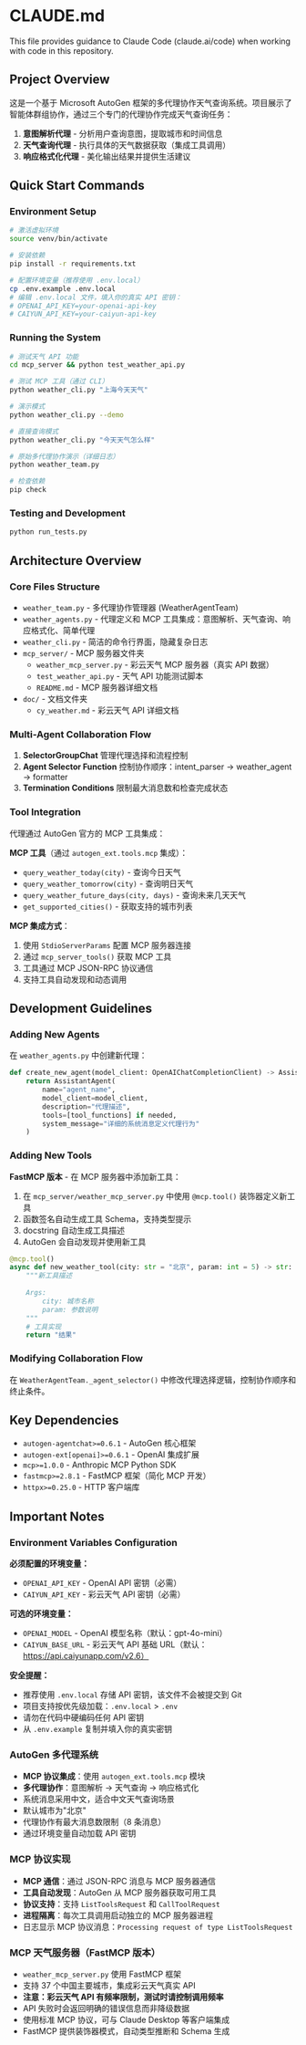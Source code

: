 # CLAUDE.md

This file provides guidance to Claude Code (claude.ai/code) when working with code in this repository.

## Project Overview

这是一个基于 Microsoft AutoGen 框架的多代理协作天气查询系统。项目展示了智能体群组协作，通过三个专门的代理协作完成天气查询任务：

1. **意图解析代理** - 分析用户查询意图，提取城市和时间信息
2. **天气查询代理** - 执行具体的天气数据获取（集成工具调用）
3. **响应格式化代理** - 美化输出结果并提供生活建议

## Quick Start Commands

### Environment Setup

```bash
# 激活虚拟环境
source venv/bin/activate

# 安装依赖
pip install -r requirements.txt

# 配置环境变量（推荐使用 .env.local）
cp .env.example .env.local
# 编辑 .env.local 文件，填入你的真实 API 密钥：
# OPENAI_API_KEY=your-openai-api-key
# CAIYUN_API_KEY=your-caiyun-api-key
```

### Running the System

```bash
# 测试天气 API 功能
cd mcp_server && python test_weather_api.py

# 测试 MCP 工具（通过 CLI）
python weather_cli.py "上海今天天气"

# 演示模式
python weather_cli.py --demo

# 直接查询模式
python weather_cli.py "今天天气怎么样"

# 原始多代理协作演示（详细日志）
python weather_team.py

# 检查依赖
pip check
```

### Testing and Development

```bash
python run_tests.py
```

## Architecture Overview

### Core Files Structure

- `weather_team.py` - 多代理协作管理器 (WeatherAgentTeam)
- `weather_agents.py` - 代理定义和 MCP 工具集成：意图解析、天气查询、响应格式化、简单代理
- `weather_cli.py` - 简洁的命令行界面，隐藏复杂日志
- `mcp_server/` - MCP 服务器文件夹
  - `weather_mcp_server.py` - 彩云天气 MCP 服务器（真实 API 数据）
  - `test_weather_api.py` - 天气 API 功能测试脚本
  - `README.md` - MCP 服务器详细文档
- `doc/` - 文档文件夹
  - `cy_weather.md` - 彩云天气 API 详细文档

### Multi-Agent Collaboration Flow

1. **SelectorGroupChat** 管理代理选择和流程控制
2. **Agent Selector Function** 控制协作顺序：intent_parser → weather_agent → formatter
3. **Termination Conditions** 限制最大消息数和检查完成状态

### Tool Integration

代理通过 AutoGen 官方的 MCP 工具集成：

**MCP 工具**（通过 `autogen_ext.tools.mcp` 集成）：

- `query_weather_today(city)` - 查询今日天气
- `query_weather_tomorrow(city)` - 查询明日天气
- `query_weather_future_days(city, days)` - 查询未来几天天气
- `get_supported_cities()` - 获取支持的城市列表

**MCP 集成方式**：

1. 使用 `StdioServerParams` 配置 MCP 服务器连接
2. 通过 `mcp_server_tools()` 获取 MCP 工具
3. 工具通过 MCP JSON-RPC 协议通信
4. 支持工具自动发现和动态调用

## Development Guidelines

### Adding New Agents

在 `weather_agents.py` 中创建新代理：

```python
def create_new_agent(model_client: OpenAIChatCompletionClient) -> AssistantAgent:
    return AssistantAgent(
        name="agent_name",
        model_client=model_client,
        description="代理描述",
        tools=[tool_functions] if needed,
        system_message="详细的系统消息定义代理行为"
    )
```

### Adding New Tools

**FastMCP 版本** - 在 MCP 服务器中添加新工具：

1. 在 `mcp_server/weather_mcp_server.py` 中使用 `@mcp.tool()` 装饰器定义新工具
2. 函数签名自动生成工具 Schema，支持类型提示
3. docstring 自动生成工具描述
4. AutoGen 会自动发现并使用新工具

```python
@mcp.tool()
async def new_weather_tool(city: str = "北京", param: int = 5) -> str:
    """新工具描述
    
    Args:
        city: 城市名称
        param: 参数说明
    """
    # 工具实现
    return "结果"
```

### Modifying Collaboration Flow

在 `WeatherAgentTeam._agent_selector()` 中修改代理选择逻辑，控制协作顺序和终止条件。

## Key Dependencies

- `autogen-agentchat>=0.6.1` - AutoGen 核心框架
- `autogen-ext[openai]>=0.6.1` - OpenAI 集成扩展
- `mcp>=1.0.0` - Anthropic MCP Python SDK
- `fastmcp>=2.8.1` - FastMCP 框架（简化 MCP 开发）
- `httpx>=0.25.0` - HTTP 客户端库

## Important Notes

### Environment Variables Configuration

**必须配置的环境变量：**

- `OPENAI_API_KEY` - OpenAI API 密钥（必需）
- `CAIYUN_API_KEY` - 彩云天气 API 密钥（必需）

**可选的环境变量：**

- `OPENAI_MODEL` - OpenAI 模型名称（默认：gpt-4o-mini）
- `CAIYUN_BASE_URL` - 彩云天气 API 基础 URL（默认：<https://api.caiyunapp.com/v2.6）>

**安全提醒：**

- 推荐使用 `.env.local` 存储 API 密钥，该文件不会被提交到 Git
- 项目支持按优先级加载：`.env.local` > `.env`
- 请勿在代码中硬编码任何 API 密钥
- 从 `.env.example` 复制并填入你的真实密钥

### AutoGen 多代理系统

- **MCP 协议集成**：使用 `autogen_ext.tools.mcp` 模块
- **多代理协作**：意图解析 → 天气查询 → 响应格式化
- 系统消息采用中文，适合中文天气查询场景
- 默认城市为"北京"
- 代理协作有最大消息数限制（8 条消息）
- 通过环境变量自动加载 API 密钥

### MCP 协议实现

- **MCP 通信**：通过 JSON-RPC 消息与 MCP 服务器通信
- **工具自动发现**：AutoGen 从 MCP 服务器获取可用工具
- **协议支持**：支持 `ListToolsRequest` 和 `CallToolRequest`
- **进程隔离**：每次工具调用启动独立的 MCP 服务器进程
- 日志显示 MCP 协议消息：`Processing request of type ListToolsRequest`

### MCP 天气服务器（FastMCP 版本）

- `weather_mcp_server.py` 使用 FastMCP 框架
- 支持 37 个中国主要城市，集成彩云天气真实 API
- **注意：彩云天气 API 有频率限制，测试时请控制调用频率**
- API 失败时会返回明确的错误信息而非降级数据
- 使用标准 MCP 协议，可与 Claude Desktop 等客户端集成
- FastMCP 提供装饰器模式，自动类型推断和 Schema 生成
